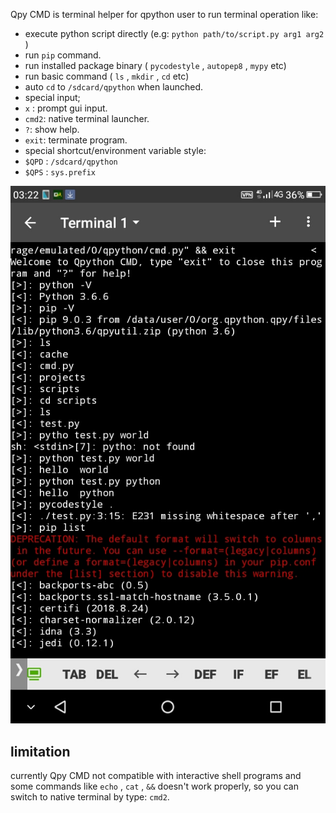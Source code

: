 Qpy CMD is terminal helper for qpython user to run terminal operation like:
- execute python script directly (e.g:  `python path/to/script.py arg1 arg2` )
- run  `pip` command.
- run installed package binary ( `pycodestyle` ,  `autopep8` ,  `mypy`  etc)
- run basic command ( `ls` ,  `mkdir` ,  `cd`  etc)
- auto  `cd`  to  `/sdcard/qpython` when launched.
- special input;
 -  `x` : prompt gui input.
 -  `cmd2`: native terminal launcher.
 -  `?`: show help.
 -  `exit`: terminate program.
- special shortcut/environment variable style:
 -  `$QPD` :  `/sdcard/qpython` 
 -  `$QPS` :  `sys.prefix` 

![Screenshot](screenshot.jpg)

## limitation

currently Qpy CMD not compatible with interactive shell programs and some commands like `echo` ,  `cat` ,  `&&`  doesn't work properly, so you can switch to native terminal by type: `cmd2`.